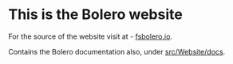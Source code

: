 # This is the Bolero website

 For the source of the website visit at - [fsbolero.io](https://fsbolero.io).

Contains the Bolero documentation also, under [src/Website/docs](src/Website/docs).
